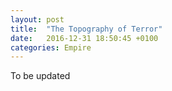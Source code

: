 ```yaml
---
layout: post
title:  "The Topography of Terror"
date:   2016-12-31 18:50:45 +0100
categories: Empire
---
```


To be updated

